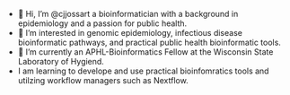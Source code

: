 - 👋 Hi, I’m @cjjossart a bioinformatician with a background in epidemiology and a passion for public health.
- 👀 I’m interested in genomic epidemiology, infectious disease bioinformatic pathways, and practical public health bioinformatic tools.
- 🌱 I’m currently an APHL-Bioinformatics Fellow at the Wisconsin State Laboratory of Hygiend.
- I am learning to develope and use practical bioinfomratics tools and utilzing workflow managers such as Nextflow. 


<!---
cjjossart/cjjossart is a ✨ special ✨ repository because its `README.md` (this file) appears on your GitHub profile.
You can click the Preview link to take a look at your changes.
--->
